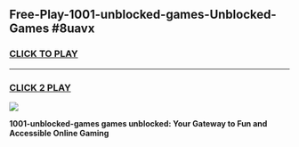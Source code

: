 
## Free-Play-1001-unblocked-games-Unblocked-Games #8uavx
<h3>
<a href="https://news.freeplayer.one?title=1001-unblocked-games&ref=8M">CLICK TO PLAY</a></h3>
<hr>

<h3>
<a href="https://news.freeplayer.one?title=1001-unblocked-games&ref=8M">CLICK 2 PLAY</a>
  
</h3>

<a href="https://news.freeplayer.one?title=1001-unblocked-games&ref=8M"><img src="https://clearcache.store/games.png"></a>


**1001-unblocked-games games unblocked: Your Gateway to Fun and Accessible Online Gaming**
